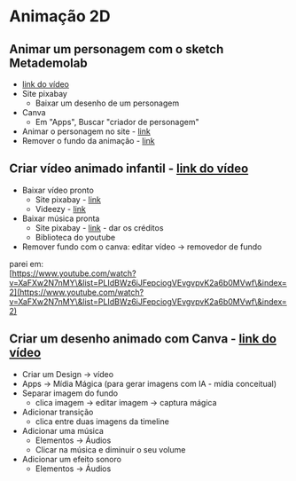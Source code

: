 # Animação 2D

## Animar um personagem com o sketch Metademolab 

- [link do vídeo](https://www.youtube.com/watch?v=XaFXw2N7nMY)
- Site pixabay  
  - Baixar um desenho de um personagem  
- Canva  
  - Em "Apps", Buscar "criador de personagem"  
- Animar o personagem no site - [link](https://sketch.metademolab.com/)  
- Remover o fundo da animação - [link](https://unscreen.com/) 

## Criar vídeo animado infantil - [link do vídeo](https://www.youtube.com/watch?v=XaFXw2N7nMY)

- Baixar vídeo pronto  
  - Site pixabay - [link](https://pixabay.com/videos/search/videos/)  
  - Videezy - [link](https://www.videezy.com/)  
- Baixar música pronta  
  - Site pixabay - [link](https://pixabay.com/videos/search/videos/) - dar os créditos  
  - Biblioteca do youtube  
- Remover fundo com o canva: editar vídeo -\> removedor de fundo

parei em:  
[https://www.youtube.com/watch?v=XaFXw2N7nMY\&list=PLIdBWz6iJFepciogVEvgvpvK2a6b0MVwf\&index=2](https://www.youtube.com/watch?v=XaFXw2N7nMY\&list=PLIdBWz6iJFepciogVEvgvpvK2a6b0MVwf\&index=2) 

## Criar um desenho animado com Canva - [link do vídeo](https://www.youtube.com/watch?v=tN9NfwxseQ8)

- Criar um Design -\> vídeo  
- Apps -\> Mídia Mágica (para gerar imagens com IA - mídia conceitual)  
- Separar imagem do fundo   
  - clica imagem -\> editar imagem -\> captura mágica  
- Adicionar transição  
  - clica entre duas imagens da timeline  
- Adicionar uma música  
  - Elementos -\> Áudios  
  - Clicar na música e diminuir o seu volume  
- Adicionar um efeito sonoro  
  - Elementos -\> Áudios